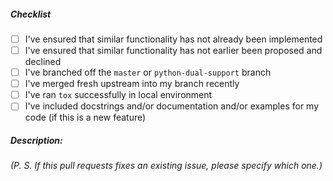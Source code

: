 ##### Checklist
- [ ] I've ensured that similar functionality has not already been implemented
- [ ] I've ensured that similar functionality has not earlier been proposed and declined
- [ ] I've branched off the `master` or `python-dual-support` branch
- [ ] I've merged fresh upstream into my branch recently
- [ ] I've ran `tox` successfully in local environment
- [ ] I've included docstrings and/or documentation and/or examples for my code (if this is a new feature)

##### Description:
*(P. S. If this pull requests fixes an existing issue, please specify which one.)*

